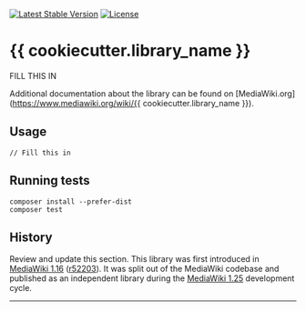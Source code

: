 [![Latest Stable Version]](https://packagist.org/packages/!!COMPOSER_NAME!!) [![License]](https://packagist.org/packages/!!COMPOSER_NAME!!)

{{ cookiecutter.library_name }}
=====================

FILL THIS IN

Additional documentation about the library can be found on
[MediaWiki.org](https://www.mediawiki.org/wiki/{{ cookiecutter.library_name }}).


Usage
-----

    // Fill this in


Running tests
-------------

    composer install --prefer-dist
    composer test


History
-------

Review and update this section.
This library was first introduced in [MediaWiki 1.16][] ([r52203][]). It was
split out of the MediaWiki codebase and published as an independent library
during the [MediaWiki 1.25][] development cycle.


---
[MediaWiki 1.16]: https://www.mediawiki.org/wiki/MediaWiki_1.16
[r52203]: https://www.mediawiki.org/wiki/Special:Code/MediaWiki/52203
[MediaWiki 1.25]: https://www.mediawiki.org/wiki/MediaWiki_1.25
[Latest Stable Version]: https://poser.pugx.org/!!COMPOSER_NAME!!/v/stable.svg
[License]: https://poser.pugx.org/!!COMPOSER_NAME!!/license.svg

